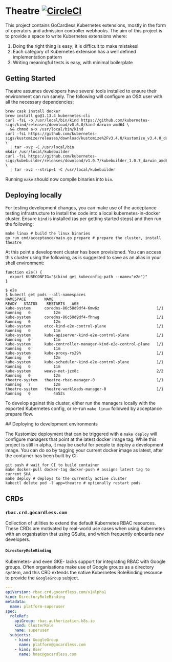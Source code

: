 # Theatre [![CircleCI](https://circleci.com/gh/gocardless/theatre.svg?style=svg)](https://circleci.com/gh/gocardless/theatre)

This project contains GoCardless Kubernetes extensions, mostly in the form of
operators and admission controller webhooks. The aim of this project is to
provide a space to write Kubernetes extensions where:

1. Doing the right thing is easy; it is difficult to make mistakes!
2. Each category of Kubernetes extension has a well defined implementation pattern
3. Writing meaningful tests is easy, with minimal boilerplate

## Getting Started

Theatre assumes developers have several tools installed to ensure their
environment can run sanely. The following will configure an OSX user with all
the necessary dependencies:

```shell
brew cask install docker
brew install go@1.13.4 kubernetes-cli
curl -fsL -o /usr/local/bin/kind https://github.com/kubernetes-sigs/kind/releases/download/v0.6.0/kind-darwin-amd64 \
  && chmod a+x /usr/local/bin/kind
curl -fsL https://github.com/kubernetes-sigs/kustomize/releases/download/kustomize%2Fv3.4.0/kustomize_v3.4.0_darwin_amd64.tar.gz \
  | tar -xvz -C /usr/local/bin
mkdir /usr/local/kubebuilder
curl -fsL https://github.com/kubernetes-sigs/kubebuilder/releases/download/v1.0.7/kubebuilder_1.0.7_darwin_amd64.tar.gz \
  | tar -xvz --strip=1 -C /usr/local/kubebuilder
```

Running `make` should now compile binaries into `bin`.

## Deploying locally

For testing development changes, you can make use of the acceptance testing
infrastructure to install the code into a local kubernetes-in-docker cluster.
Ensure `kind` is installed (as per getting started steps) and then run the
following:

```
make linux # build the linux binaries
go run cmd/acceptance/main.go prepare # prepare the cluster, install theatre
```

At this point a development cluster has been provisioned. You can access this
cluster using the following, as is suggested to save as an alias in your shell
environment:

```
function e2e() {
  export KUBECONFIG="$(kind get kubeconfig-path --name="e2e")"
}

$ e2e
$ kubectl get pods --all-namespaces
NAMESPACE        NAME                                             READY   STATUS    RESTARTS   AGE
kube-system      coredns-86c58d9df4-6mw6z                         1/1     Running   0          12m
kube-system      coredns-86c58d9df4-fhnwg                         1/1     Running   0          12m
kube-system      etcd-kind-e2e-control-plane                      1/1     Running   0          11m
kube-system      kube-apiserver-kind-e2e-control-plane            1/1     Running   0          11m
kube-system      kube-controller-manager-kind-e2e-control-plane   1/1     Running   0          11m
kube-system      kube-proxy-rs29h                                 1/1     Running   0          12m
kube-system      kube-scheduler-kind-e2e-control-plane            1/1     Running   0          11m
kube-system      weave-net-jzx8c                                  2/2     Running   0          12m
theatre-system   theatre-rbac-manager-0                           1/1     Running   7          12m
theatre-system   theatre-workloads-manager-0                      1/1     Running   0          4m52s
```

To develop against this cluster, either run the managers locally with the
exported Kubernetes config, or re-run `make linux` followed by acceptance
prepare flow.

## Deploying to development environments

The Kustomize deployment that can be triggered with a `make deploy` will
configure managers that point at the latest docker image tag. While this project
is still in alpha, it may be useful for people to deploy a development image.
You can do so by tagging your current docker image as latest, after the
container has been built by CI:

```shell
git push # wait for CI to build container
make docker-pull docker-tag docker-push # assigns latest tag to current SHA
make deploy # deploys to the currently active cluster
kubectl delete pod -l app=theatre # optionally restart pods
```

## CRDs

### `rbac.crd.gocardless.com`

Collection of utilities to extend the default Kubernetes RBAC resources. These
CRDs are motivated by real-world use cases when using Kubernetes with an
organisation that using GSuite, and which frequently onboards new developers.

#### `DirectoryRoleBinding`

Kubernetes- and even GKE- lacks support for integrating RBAC with Google groups.
Often organisations make use of Google groups as a directory system, and this
CRD extends the native Kubernetes RoleBinding resource to provide the
`GoogleGroup` subject.

```yaml
---
apiVersion: rbac.crd.gocardless.com/v1alpha1
kind: DirectoryRoleBinding
metadata:
  name: platform-superuser
spec:
  roleRef:
    apiGroup: rbac.authorization.k8s.io
    kind: ClusterRole
    name: superuser
  subjects:
    - kind: GoogleGroup
      name: platform@gocardless.com
    - kind: User
      name: hmac@gocardless.com
```

